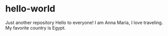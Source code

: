 # hello-world
Just another repository
Hello to everyone!
I am Anna Maria, I love traveling. My favorite country is Egypt.
